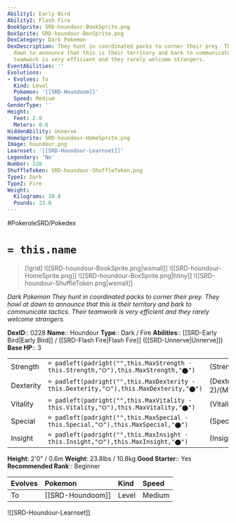 ```yaml
---
Ability1: Early Bird
Ability2: Flash Fire
BookSprite: SRD-houndour-BookSprite.png
BoxSprite: SRD-houndour-BoxSprite.png
DexCategory: Dark Pokemon
DexDescription: They hunt in coordinated packs to corner their prey. They howl at
  dawn to announce that this is their territory and bark to communicate tactics. Their
  teamwork is very efficient and they rarely welcome strangers.
EventAbilities: ''
Evolutions:
- Evolves: To
  Kind: Level
  Pokemon: '[[SRD-Houndoom]]'
  Speed: Medium
GenderType: ''
Height:
  Feet: 2.0
  Meters: 0.6
HiddenAbility: Unnerve
HomeSprite: SRD-houndour-HomeSprite.png
Image: houndour.png
Learnset: '[[SRD-Houndour-Learnset]]'
Legendary: 'No'
Number: 228
ShuffleToken: SRD-houndour-ShuffleToken.png
Type1: Dark
Type2: Fire
Weight:
  Kilograms: 10.8
  Pounds: 23.8
---
```


#PokeroleSRD/Pokedex

# `= this.name`

> [!grid]
> ![[SRD-houndour-BookSprite.png|wsmall]]
> ![[SRD-houndour-HomeSprite.png]]
> ![[SRD-houndour-BoxSprite.png|htiny]]
> ![[SRD-houndour-ShuffleToken.png|wsmall]]


*Dark Pokemon*
*They hunt in coordinated packs to corner their prey. They howl at dawn to announce that this is their territory and bark to communicate tactics. Their teamwork is very efficient and they rarely welcome strangers.*

**DexID**:: 0228
**Name**:: Houndour
**Type**:: Dark / Fire
**Abilities**:: [[SRD-Early Bird|Early Bird]] / [[SRD-Flash Fire|Flash Fire]] ([[SRD-Unnerve|Unnerve]])
**Base HP**:: 3

|           |                                                                                        |                                          |
| --------- | -------------------------------------------------------------------------------------- | ---------------------------------------- |
| Strength  | `= padleft(padright("",this.MaxStrength - this.Strength,"⭘"),this.MaxStrength,"⬤")`    | (Strength::2)/(MaxStrength::4)   |
| Dexterity | `= padleft(padright("",this.MaxDexterity - this.Dexterity,"⭘"),this.MaxDexterity,"⬤")` | (Dexterity:: 2)/(MaxDexterity::4) |
| Vitality  | `= padleft(padright("",this.MaxVitality - this.Vitality,"⭘"),this.MaxVitality,"⬤")`    | (Vitality::1)/(MaxVitality::3)   |
| Special   | `= padleft(padright("",this.MaxSpecial - this.Special,"⭘"),this.MaxSpecial,"⬤")`       | (Special::2)/(MaxSpecial::5)     |
| Insight   | `= padleft(padright("",this.MaxInsight - this.Insight,"⭘"),this.MaxInsight,"⬤")`       | (Insight::2)/(MaxInsight::4)     |

**Height**: 2'0" / 0.6m
**Weight**: 23.8lbs / 10.8kg
**Good Starter**:: Yes
**Recommended Rank**:: Beginner

| Evolves   | Pokemon          | Kind   | Speed   |
|:----------|:-----------------|:-------|:--------|
| To        | [[SRD-Houndoom]] | Level  | Medium  |

![[SRD-Houndour-Learnset]]